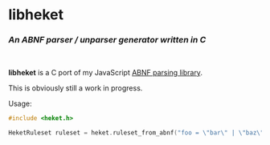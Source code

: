 # libheket
### *An ABNF parser / unparser generator written in C*

<br>

**libheket** is a C port of my JavaScript [ABNF parsing library](https://github.com/burninggarden/heket).

This is obviously still a work in progress.

Usage:

`````c
#include <heket.h>

HeketRuleset ruleset = heket.ruleset_from_abnf("foo = \"bar\" | \"baz\"");
`````
